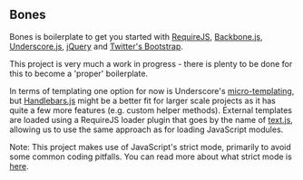 ## Bones ##

Bones is boilerplate to get you started with [RequireJS](http://requirejs.org/), [Backbone.js](http://backbonejs.org/), [Underscore.js](http://underscorejs.org/), [jQuery](http://jquery.com/) and [Twitter's Bootstrap](http://twitter.github.com/bootstrap/).

This project is very much a work in progress - there is plenty to be done for this to become a 'proper' boilerplate.

In terms of templating one option for now is Underscore's [micro-templating](http://underscorejs.org/#template), but [Handlebars.js](http://handlebarsjs.com/) might be a better fit for larger scale projects as it has quite a few more features (e.g. custom helper methods). External templates are loaded using a RequireJS loader plugin that goes by the name of [text.js](https://github.com/requirejs/text), allowing us to use the same approach as for loading JavaScript modules.

Note: This project makes use of JavaScript's strict mode, primarily to avoid some common coding pitfalls. You can read more about what strict mode is [here](https://developer.mozilla.org/en-US/docs/JavaScript/Reference/Functions_and_function_scope/Strict_mode).